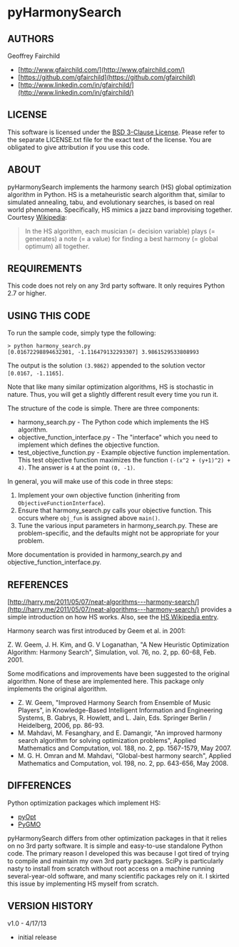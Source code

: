 # pyHarmonySearch

## AUTHORS
Geoffrey Fairchild
* [http://www.gfairchild.com/](http://www.gfairchild.com/)
* [https://github.com/gfairchild](https://github.com/gfairchild)
* [http://www.linkedin.com/in/gfairchild/](http://www.linkedin.com/in/gfairchild/)

## LICENSE
This software is licensed under the [BSD 3-Clause License](http://opensource.org/licenses/BSD-3-Clause). Please refer to the separate LICENSE.txt file for the exact text of the license. You are obligated to give attribution if you use this code.

## ABOUT
pyHarmonySearch implements the harmony search (HS) global optimization algorithm in Python. HS is a metaheuristic search algorithm that, similar to simulated annealing, tabu, and evolutionary searches, is based on real world phenomena. Specifically, HS mimics a jazz band improvising together. Courtesy [Wikipedia](http://en.wikipedia.org/wiki/Harmony_search):

> In the HS algorithm, each musician (= decision variable) plays (= generates) a note (= a value) for finding a best harmony (= global optimum) all together.

## REQUIREMENTS
This code does not rely on any 3rd party software. It only requires Python 2.7 or higher.

## USING THIS CODE
To run the sample code, simply type the following:

	> python harmony_search.py
	[0.01672298894632301, -1.116479132293307] 3.9861529533808993
	
The output is the solution `(3.9862)` appended to the solution vector `[0.0167, -1.1165]`.

Note that like many similar optimization algorithms, HS is stochastic in nature. Thus, you will get a slightly different result every time you run it.

The structure of the code is simple. There are three components:
		
* harmony_search.py - The Python code which implements the HS algorithm.
* objective_function_interface.py - The "interface" which you need to implement which defines the objective function.
* test_objective_function.py - Example objective function implementation. This test objective function maximizes the function `(-(x^2 + (y+1)^2) + 4)`. The answer is `4` at the point `(0, -1)`.

In general, you will make use of this code in three steps:

1. Implement your own objective function (inheriting from `ObjectiveFunctionInterface`).
1. Ensure that harmony_search.py calls your objective function. This occurs where `obj_fun` is assigned above `main()`.
1. Tune the various input parameters in harmony_search.py. These are problem-specific, and the defaults might not be appropriate for your problem.

More documentation is provided in harmony_search.py and objective_function_interface.py.

## REFERENCES
[http://harry.me/2011/05/07/neat-algorithms---harmony-search/](http://harry.me/2011/05/07/neat-algorithms---harmony-search/) provides a simple introduction on how HS works. Also, see the [HS Wikipedia entry](http://en.wikipedia.org/wiki/Harmony_search).

Harmony search was first introduced by Geem et al. in 2001:

Z. W. Geem, J. H. Kim, and G. V Loganathan, "A New Heuristic Optimization Algorithm: Harmony Search", Simulation, vol. 76, no. 2, pp. 60-68, Feb. 2001.
	
Some modifications and improvements have been suggested to the original algorithm. None of these are implemented here. This package only implements the original algorithm.

* Z. W. Geem, "Improved Harmony Search from Ensemble of Music Players", in Knowledge-Based Intelligent Information and Engineering Systems, B. Gabrys, R. Howlett, and L. Jain, Eds. Springer Berlin / Heidelberg, 2006, pp. 86-93.
* M. Mahdavi, M. Fesanghary, and E. Damangir, "An improved harmony search algorithm for solving optimization problems", Applied Mathematics and Computation, vol. 188, no. 2, pp. 1567-1579, May 2007.
* M. G. H. Omran and M. Mahdavi, "Global-best harmony search", Applied Mathematics and Computation, vol. 198, no. 2, pp. 643-656, May 2008.

## DIFFERENCES
Python optimization packages which implement HS:

* [pyOpt](http://www.pyopt.org/)
* [PyGMO](http://pagmo.sourceforge.net/pygmo/)

pyHarmonySearch differs from other optimization packages in that it relies on no 3rd party software. It is simple and easy-to-use standalone Python code. The primary reason I developed this was because I got tired of trying to compile and maintain my own 3rd party packages. SciPy is particularly nasty to install from scratch without root access on a machine running several-year-old software, and many scientific packages rely on it. I skirted this issue by implementing HS myself from scratch.

## VERSION HISTORY
v1.0 - 4/17/13
* initial release
